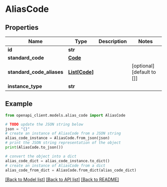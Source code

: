 # AliasCode


## Properties

Name | Type | Description | Notes
------------ | ------------- | ------------- | -------------
**id** | **str** |  | 
**standard_code** | [**Code**](Code.md) |  | 
**standard_code_aliases** | [**List[Code]**](Code.md) |  | [optional] [default to []]
**instance_type** | **str** |  | 

## Example

```python
from openapi_client.models.alias_code import AliasCode

# TODO update the JSON string below
json = "{}"
# create an instance of AliasCode from a JSON string
alias_code_instance = AliasCode.from_json(json)
# print the JSON string representation of the object
print(AliasCode.to_json())

# convert the object into a dict
alias_code_dict = alias_code_instance.to_dict()
# create an instance of AliasCode from a dict
alias_code_from_dict = AliasCode.from_dict(alias_code_dict)
```
[[Back to Model list]](../README.md#documentation-for-models) [[Back to API list]](../README.md#documentation-for-api-endpoints) [[Back to README]](../README.md)


